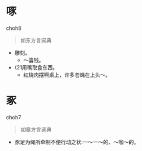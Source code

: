 # 啄
choh8
> 如东方言词典
- 雕刻。
  - ～喜钱。
- (21用嘴取食东西。
  - 红烧肉摆啊桌上，许多苍蝇在上头～。

# 豖
choh7
> 如皋方言词典
- 豕足为绳所牵制不便行动之状:一～一～的、～咖～的。
